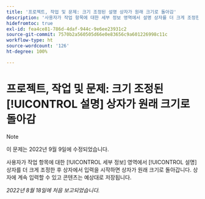 ```yaml
---
title: '프로젝트, 작업 및 문제: 크기 조정된 설명 상자가 원래 크기로 돌아감'
description: '사용자가 작업 항목에 대한 세부 정보 영역에서 설명 상자를 더 크게 조정한 후 상자에서 입력을 시작하면 상자가 원래 크기로 돌아갑니다. 상자에 계속 입력할 수 있고 콘텐츠는 예상대로 저장됩니다.'
hidefromtoc: true
exl-id: fea4ce81-786d-4daf-944c-9e6ee23931c2
source-git-commit: 7570b2a560505d66e0e83656c9a601226998c11c
workflow-type: ht
source-wordcount: '126'
ht-degree: 100%

---
```


# 프로젝트, 작업 및 문제: 크기 조정된 [!UICONTROL 설명] 상자가 원래 크기로 돌아감

>[!NOTE]
>
> 이 문제는 2022년 9월 9일에 수정되었습니다.

사용자가 작업 항목에 대한 [!UICONTROL 세부 정보] 영역에서 [!UICONTROL 설명] 상자를 더 크게 조정한 후 상자에서 입력을 시작하면 상자가 원래 크기로 돌아갑니다. 상자에 계속 입력할 수 있고 콘텐츠는 예상대로 저장됩니다.

_2022년 8월 18일에 처음 보고되었습니다._
